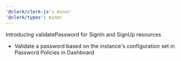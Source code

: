 ```yaml
---
'@clerk/clerk-js': minor
'@clerk/types': minor
---
```


Introducing validatePassword for SignIn and SignUp resources
- Validate a password based on the instance's configuration set in Password Policies in Dashboard  

